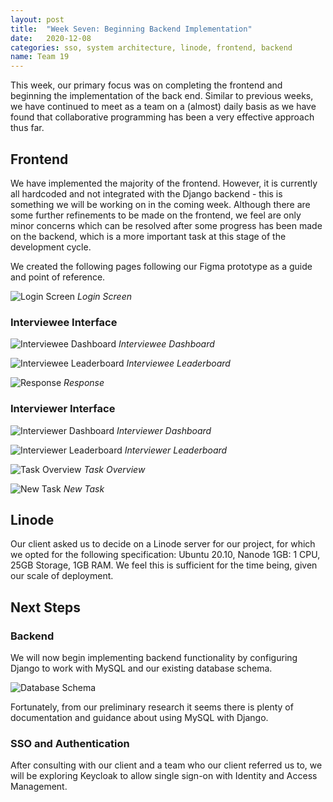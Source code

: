 ```yaml
---
layout: post
title:  "Week Seven: Beginning Backend Implementation"
date:   2020-12-08
categories: sso, system architecture, linode, frontend, backend
name: Team 19
---
```


This week, our primary focus was on completing the frontend and beginning the implementation of the back end. Similar to previous weeks, we have continued to meet as a team on a (almost) daily basis as we have found that collaborative programming has been a very effective approach thus far.

## Frontend

We have implemented the majority of the frontend. However, it is currently all hardcoded and not integrated with the Django backend - this is something we will be working on in the coming week. Although there are some further refinements to be made on the frontend, we feel are only minor concerns which can be resolved after some progress has been made on the backend, which is a more important task at this stage of the development cycle.

We created the following pages following our Figma prototype as a guide and point of reference.

![Login Screen](/COMP0016_2020_21_Team19/assets/login.png)
*Login Screen*

### Interviewee Interface

![Interviewee Dashboard](/COMP0016_2020_21_Team19/assets/interviewee_dashboard.png)
*Interviewee Dashboard*


![Interviewee Leaderboard](/COMP0016_2020_21_Team19/assets/interviewee_leaderboard.png)
*Interviewee Leaderboard*


![Response](/COMP0016_2020_21_Team19/assets/response.png)
*Response*

### Interviewer Interface

![Interviewer Dashboard](/COMP0016_2020_21_Team19/assets/interviewer_dashboard.png)
*Interviewer Dashboard*


![Interviewer Leaderboard](/COMP0016_2020_21_Team19/assets/interviewer_leaderboard.png)
*Interviewer Leaderboard*


![Task Overview](/COMP0016_2020_21_Team19/assets/task_overview.png)
*Task Overview*


![New Task](/COMP0016_2020_21_Team19/assets/new_task.png)
*New Task*

## Linode

Our client asked us to decide on a Linode server for our project, for which we opted for the following specification:
Ubuntu 20.10, Nanode 1GB: 1 CPU, 25GB Storage, 1GB RAM.
We feel this is sufficient for the time being, given our scale of deployment.

## Next Steps

### Backend

We will now begin implementing backend functionality by configuring Django to work with MySQL and our existing database schema.

![Database Schema](/COMP0016_2020_21_Team19/assets/database_schema.png)

Fortunately, from our preliminary research it seems there is plenty of documentation and guidance about using MySQL with Django.

### SSO and Authentication

After consulting with our client and a team who our client referred us to, we will be exploring Keycloak to allow single sign-on with Identity and Access Management.
